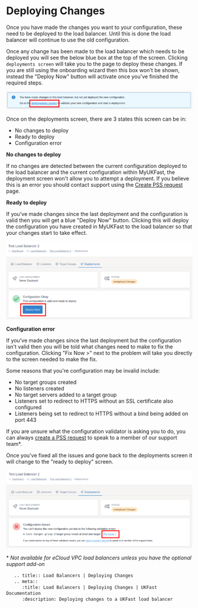 # Deploying Changes

Once you have made the changes you want to your configuration, these need to be deployed to the load balancer. Until this is done the load balancer will continue to use the old configuration.

Once any change has been made to the load balancer which needs to be deployed you will see the below blue box at the top of the screen. Clicking `deployments screen` will take you to the page to deploy these changes. If you are still using the onboarding wizard then this box won't be shown, instead the "Deploy Now" button will activate once you've finished the required steps.

![Deployment Alert](files/deployment_alert_small.png)

Once on the deployments screen, there are 3 states this screen can be in:
- No changes to deploy
- Ready to deploy
- Configuration error

**No changes to deploy**

If no changes are detected between the current configuration deployed to the load balancer and the current configuration within MyUKFast, the deployment screen won't allow you to attempt a deployment. If you believe this is an error you should contact support using the [Create PSS request](https://my.ukfast.co.uk/pss/create) page.

**Ready to deploy**

If you've made changes since the last deployment and the configuration is valid then you will get a blue "Deploy Now" button. Clicking this will deploy the configuration you have created in MyUKFast to the load balancer so that your changes start to take effect.

![Ready to deploy](files/deployment_validation_passed_small.png)

**Configuration error**

If you've made changes since the last deployment but the configuration isn't valid then you will be told what changes need to make to fix the configuration. Clicking "Fix Now >" next to the problem will take you directly to the screen needed to make the fix.

Some reasons that you're configuration may be invalid include:
* No target groups created
* No listeners created
* No target servers added to a target group
* Listeners set to redirect to HTTPS without an SSL certificate also configured
* Listeners being set to redirect to HTTPS without a bind being added on port 443

If you are unsure what the configuration validator is asking you to do, you can always [create a PSS request](https://my.ukfast.co.uk/pss/create) to speak to a member of our support team*.

Once you've fixed all the issues and gone back to the deployments screen it will change to the "ready to deploy" screen.

![Configuration error](files/deployment_validation_failed_small.png)

\* *Not available for eCloud VPC load balancers unless you have the optional support add-on*

```eval_rst
   .. title:: Load Balancers | Deploying Changes
   .. meta::
      :title: Load Balancers | Deploying Changes | UKFast Documentation
      :description: Deploying changes to a UKFast load balancer
```
